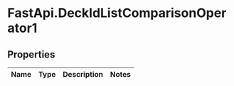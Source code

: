 # FastApi.DeckIdListComparisonOperator1

## Properties
Name | Type | Description | Notes
------------ | ------------- | ------------- | -------------
